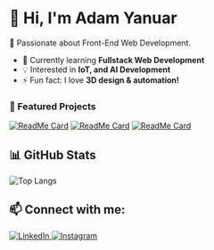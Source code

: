 # 👋 Hi, I'm Adam Yanuar  
🚀 Passionate about Front-End Web Development.  

- 🌱 Currently learning **Fullstack Web Development**  
- 💡 Interested in **IoT, and AI Development**  
- ⚡ Fun fact: I love **3D design & automation!**  


### 🚀 Featured Projects
[![ReadMe Card](https://github-readme-stats.vercel.app/api/pin/?username=Lynnn17&repo=Exni&theme=radical)](https://github.com/daamleon/nama-repo)
[![ReadMe Card](https://github-readme-stats.vercel.app/api/pin/?username=daamleon&repo=SleepTourism&theme=radical)](https://github.com/daamleon/nama-repo)
[![ReadMe Card](https://github-readme-stats.vercel.app/api/pin/?username=daamleon&repo=cardprint&theme=radical)](https://github.com/daamleon/nama-repo)



## 📊 GitHub Stats  
![Top Langs](https://github-readme-stats.vercel.app/api/top-langs/?username=daamleon&layout=compact&theme=radical)

## 📫 Connect with me:  
<p align="left">
  <a href="https://www.linkedin.com/in/damleon/" target="_blank">
    <img src="https://img.shields.io/badge/LinkedIn-0A66C2?style=flat&logo=linkedin&logoColor=white" alt="LinkedIn"/>
  </a>
  <a href="https://www.instagram.com/daamleon" target="_blank">
    <img src="https://img.shields.io/badge/Instagram-E4405F?style=flat&logo=instagram&logoColor=white" alt="Instagram"/>
  </a>
</p>
